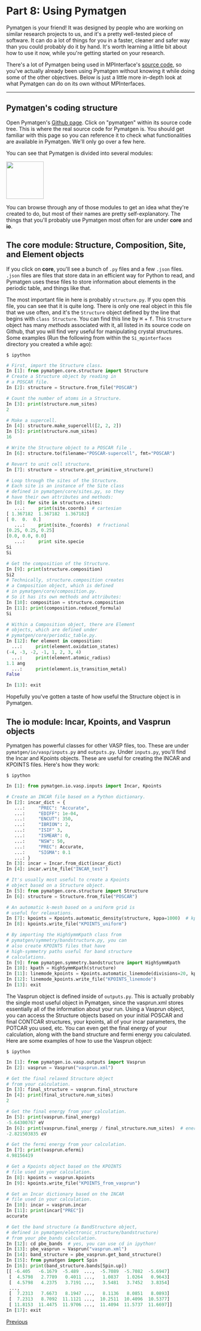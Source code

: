 # Part 8: Using Pymatgen

Pymatgen is your friend! It was designed by people who are working on similar research projects to us, and it's a pretty well-tested piece of software. It can do a lot of things for you in a faster, cleaner and safer way than you could probably do it by hand. It's worth learning a little bit about how to use it now, while you're getting started on your research.

There's a lot of Pymatgen being used in MPInterface's [source code](https://github.com/henniggroup/mpinterfaces), so you've actually already been using Pymatgen without knowing it while doing some of the other objectives. Below is just a little more in-depth look at what Pymatgen can do on its own without MPInterfaces.

---------
## Pymatgen's coding structure
Open Pymatgen's [Github page](https://github.com/materialsproject/pymatgen). Click on "pymatgen" within its source code tree. This is where the real source code for Pymatgen is. You should get familiar with this page so you can reference it to check what functionalities are available in Pymatgen. We'll only go over a few here.

You can see that Pymatgen is divided into several modules:

<img src="img/pymatgen.png" style="width: 100px;"/>

You can browse through any of those modules to get an idea what they're created to do, but most of their names are pretty self-explanatory. The things that you'll probably use Pymatgen most often for are under **core** and **io**.

## The core module: Structure, Composition, Site, and Element objects
If you click on **core**, you'll see a bunch of `.py` files and a few `.json` files. `.json` files are files that store data in an efficient way for Python to read, and Pymatgen uses these files to store information about elements in the periodic table, and things like that.

The most important file in here is probably `structure.py`. If you open this file, you can see that it is quite long. There is only one real object in this file that we use often, and it's the `Structure` object defined by the line that begins with `class Structure`. You can find this line by <kbd>⌘</kbd> + <kbd>f</kbd>. This `Structure` object has many *methods* associated with it, all listed in its source code on Github, that you will find very useful for manipulating crystal structures. Some examples (Run the following from within the `Si_mpinterfaces` directory you created a while ago):

```shell
$ ipython
```
```python
# First, import the Structure class.
In [1]: from pymatgen.core.structure import Structure
# Create a Structure object by reading in
# a POSCAR file.
In [2]: structure = Structure.from_file("POSCAR")

# Count the number of atoms in a Structure.
In [3]: print(structure.num_sites)
2

# Make a supercell.
In [4]: structure.make_supercell([2, 2, 2])
In [5]: print(structure.num_sites)
16

# Write the Structure object to a POSCAR file .
In [6]: structure.to(filename="POSCAR-supercell", fmt="POSCAR")

# Revert to unit cell structure.
In [7]: structure = structure.get_primitive_structure()

# Loop through the sites of the Structure.
# Each site is an instance of the Site class
# defined in pymatgen/core/sites.py, so they
# have their own attributes and methods:
In [8]: for site in structure.sites:
   ...:     print(site.coords)  # cartesian
[ 1.367182  1.367182  1.367182]
[ 0.  0.  0.]
   ...:     print(site._fcoords)  # fractional
[0.25, 0.25, 0.25]
[0.0, 0.0, 0.0]
   ...:     print site.specie
Si
Si

# Get the composition of the Structure.
In [9]: print(structure.composition)
Si2
# Technically, structure.composition creates
# a Composition object, which is defined
# in pymatgen/core/composition.py. 
# So it has its own methods and attributes:
In [10]: composition = structure.composition
In [11]: print(composition.reduced_formula)
Si

# Within a Composition object, there are Element
# objects, which are defined under
# pymatgen/core/periodic_table.py.
In [12]: for element in composition:
  ...:     print(element.oxidation_states)
(-4, -3, -2, -1, 1, 2, 3, 4)
  ...:     print(element.atomic_radius)
1.1 ang
  ...:     print(element.is_transition_metal)
False

In [13]: exit
```

Hopefully you've gotten a taste of how useful the Structure object is in Pymatgen.

## The io module: Incar, Kpoints, and Vasprun objects
Pymatgen has powerful classes for other VASP files, too. These are under `pymatgen/io/vasp/inputs.py` and `outputs.py`. Under `inputs.py`, you'll find the Incar and Kpoints objects. These are useful for creating the INCAR and KPOINTS files. Here's how they work:

```shell
$ ipython
```
```python
In [1]: from pymatgen.io.vasp.inputs import Incar, Kpoints

# Create an INCAR file based on a Python dictionary.
In [2]: incar_dict = {
   ...:     "PREC": "Accurate",
   ...:     "EDIFF": 1e-04,
   ...:     "ENCUT": 350,
   ...:     "IBRION": 2,
   ...:     "ISIF" 3,
   ...:     "ISMEAR": 0,
   ...:     "NSW": 50,
   ...:     "PREC": Accurate,
   ...:     "SIGMA": 0.1
   ...: }
In [3]: incar = Incar.from_dict(incar_dict)
In [4]: incar.write_file("INCAR_test")

# It's usually most useful to create a Kpoints
# object based on a Structure object.
In [5]: from pymatgen.core.structure import Structure
In [6]: structure = Structure.from_file("POSCAR")

# An automatic k-mesh based on a uniform grid is
# useful for relaxations.
In [7]: kpoints = Kpoints.automatic_density(structure, kppa=1000)  # kppa = kpoints per atom
In [8]: kpoints.write_file("KPOINTS_uniform")

# By importing the HighSymmKpath class from
# pymatgen/symmetry/bandstructure.py, you can
# also create KPOINTS files that have
# high-symmetry paths useful for band structure
# calculations.
In [9]: from pymatgen.symmetry.bandstructure import HighSymmKpath
In [10]: kpath = HighSymmKpath(structure)
In [11]: linemode_kpoints = Kpoints.automatic_linemode(divisions=20, kpath)
In [12]: linemode_kpoints.write_file("KPOINTS_linemode")
In [13]: exit
```
The Vasprun object is defined inside of `outputs.py`. This is actually probably the single most useful object in Pymatgen, since the vasprun.xml stores essentially all of the information about your run. Using a Vasprun object, you can access the Structure objects based on your initial POSCAR and final CONTCAR structures, your kpoints, all of your incar parameters, the POTCAR you used, etc. You can even get the final energy of your calculation, along with the band structure and fermi energy you calculated. Here are some examples of how to use the Vasprun object:

```shell
$ ipython
```
```python
In [1]: from pymatgen.io.vasp.outputs import Vasprun
In [2]: vasprun = Vasprun("vasprun.xml")

# Get the final relaxed Structure object
# from your calculation.
In [3]: final_structure = vasprun.final_structure
In [4]: print(final_structure.num_sites)
2

# Get the final energy from your calculation.
In [5]: print(vasprun.final_energy)
-5.64300767 eV
In [6]: print(vasprun.final_energy / final_structure.num_sites)  # energy per atom
-2.821503835 eV

# Get the fermi energy from your calculation.
In [7]: print(vasprun.efermi)
4.98156419

# Get a Kpoints object based on the KPOINTS
# file used in your calculation.
In [8]: kpoints = vasprun.kpoints
In [9]: kpoints.write_file("KPOINTS_from_vasprun")

# Get an Incar dictionary based on the INCAR
# file used in your calculation.
In [10]: incar = vasprun.incar
In [11]: print(incar["PREC"])
accurate

# Get the band structure (a BandStructure object,
# defined in pymatgen/electronic_structure/bandstructure)
# from your pbe_bands calculation.
In [12]: cd pbe_bands  # yes, you can use cd in ipython!
In [13]: pbe_vasprun = Vasprun("vasprun.xml")
In [14]: band_structure = pbe_vasprun.get_band_structure()
In [15]: from pymatgen import Spin
In [16]: print(band_structure.bands[Spin.up])
[[ -6.405   -6.1679  -5.489  ...,  -5.7089  -5.7082  -5.6947]
 [  4.5798   2.7789   0.4011 ...,   1.0837   1.0264   0.9643]
 [  4.5798   4.2375   3.7191 ...,   3.5481   3.7452   3.8354]
 ...,
 [  7.2313   7.6673   8.1947 ...,   8.1136   8.0851   8.0893]
 [  7.2313   8.7092  11.1121 ...,  10.2511  10.4096  10.5377]
 [ 11.8153  11.4475  11.9706 ...,  11.4094  11.5737  11.6697]]
In [17]: exit
```
[Previous](Part_7.html)
